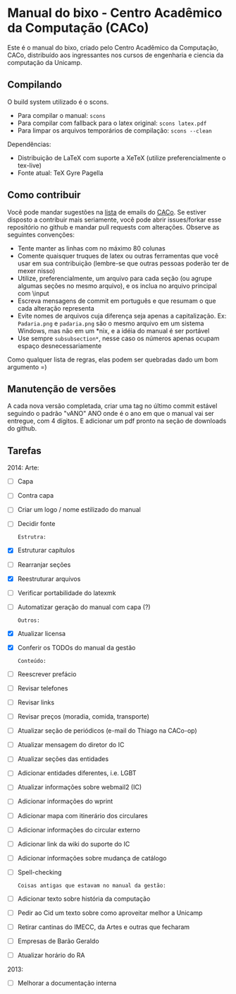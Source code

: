 Manual do bixo - Centro Acadêmico da Computação (CACo)
======================================================

Este é o manual do bixo, criado pelo Centro Acadêmico da Computação, CACo,
distribuído aos ingressantes nos cursos de engenharia e ciencia da computação
da Unicamp.

Compilando
----------

O build system utilizado é o scons.

 - Para compilar o manual: `scons`
 - Para compilar com fallback para o latex original: `scons latex.pdf`
 - Para limpar os arquivos temporários de compilação: `scons --clean`

Dependências:

 - Distribuição de LaTeX com suporte a XeTeX (utilize preferencialmente o
   tex-live)
 - Fonte atual: TeX Gyre Pagella

Como contribuir
---------------

Você pode mandar sugestões na [lista](http://groups.google.com/group/cacounicamp)
de emails do [CACo](www.caco.ic.unicamp.br). Se estiver disposto a contribuir
mais seriamente, você pode abrir issues/forkar esse repositório no github e
mandar pull requests com alterações. Observe as seguintes convenções:

 - Tente manter as linhas com no máximo 80 colunas
 - Comente quaisquer truques de latex ou outras ferramentas que você usar em sua
   contribuição (lembre-se que outras pessoas poderão ter de mexer nisso)
 - Utilize, preferencialmente, um arquivo para cada seção (ou agrupe algumas
   seções no mesmo arquivo), e os inclua no arquivo principal com \input
 - Escreva mensagens de commit em português e que resumam o que cada alteração
   representa
 - Evite nomes de arquivos cuja diferença seja apenas a capitalização. Ex:
   `Padaria.png` e `padaria.png` são o mesmo arquivo em um sistema Windows, mas
   não em um \*nix, e a idéia do manual é ser portável
 - Use sempre `subsubsection*`, nesse caso os números apenas ocupam espaço
   desnecessariamente

Como qualquer lista de regras, elas podem ser quebradas dado um bom argumento =)

Manutenção de versões
---------------------

A cada nova versão completada, criar uma tag no último commit estável seguindo
o padrão "vANO" ANO onde é o ano em que o manual vai ser entregue, com
4 dígitos. E adicionar um pdf pronto na seção de downloads do github.

Tarefas
-------

2014:
  Arte:
- [ ] Capa
- [ ] Contra capa
- [ ] Criar um logo / nome estilizado do manual
- [ ] Decidir fonte

      Estrutra:
- [x] Estruturar capítulos
- [ ] Rearranjar seções
- [x] Reestruturar arquivos
- [ ] Verificar portabilidade do latexmk
- [ ] Automatizar geração do manual com capa (?)

      Outros:
- [x] Atualizar licensa
- [x] Conferir os TODOs do manual da gestão

      Conteúdo:
- [ ] Reescrever prefácio
- [ ] Revisar telefones
- [ ] Revisar links
- [ ] Revisar preços (moradia, comida, transporte)
- [ ] Atualizar seção de periódicos (e-mail do Thiago na CACo-op)
- [ ] Atualizar mensagem do diretor do IC
- [ ] Atualizar seções das entidades
- [ ] Adicionar entidades diferentes, i.e. LGBT
- [ ] Atualizar informações sobre webmail2 (IC)
- [ ] Adicionar informações do wprint
- [ ] Adicionar mapa com itinerário dos circulares
- [ ] Adicionar informações do circular externo
- [ ] Adicionar link da wiki do suporte do IC
- [ ] Adicionar informações sobre mudança de catálogo
- [ ] Spell-checking

      Coisas antigas que estavam no manual da gestão:
- [ ] Adicionar texto sobre história da computação
- [ ] Pedir ao Cid um texto sobre como aproveitar
      melhor a Unicamp
- [ ] Retirar cantinas do IMECC, da Artes e outras que fecharam
- [ ] Empresas de Barão Geraldo
- [ ] Atualizar horário do RA

2013:

- [ ] Melhorar a documentação interna
